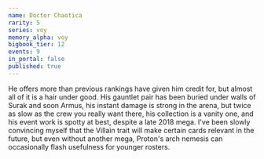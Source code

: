 ```yaml
---
name: Doctor Chaotica
rarity: 5
series: voy
memory_alpha: voy
bigbook_tier: 12
events: 9
in_portal: false
published: true
---
```


He offers more than previous rankings have given him credit for, but almost all of it is a hair under good. His gauntlet pair has been buried under walls of Surak and soon Armus, his instant damage is strong in the arena, but twice as slow as the crew you really want there, his collection is a vanity one, and his event work is spotty at best, despite a late 2018 mega. I've been slowly convincing myself that the Villain trait will make certain cards relevant in the future, but even without another mega, Proton's arch nemesis can occasionally flash usefulness for younger rosters.
